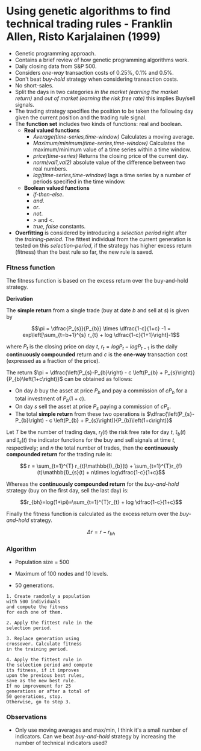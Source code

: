 
# **Using genetic algorithms to find technical trading rules** - Franklin Allen, Risto Karjalainen (1999)

* Genetic programming approach.
* Contains a brief review of how genetic programming algorithms work.
* Daily closing data from S&P 500.
* Considers *one-way* transaction costs of 0.25%, 0.1% and 0.5%.
* Don't beat *buy-hold* strategy when considering transaction costs.
* No short-sales.
* Split the days in two categories *in the market (earning the market return)* and *out of market (earning the risk free rate)* this implies Buy/sell signals.
* The trading strategy specifies the position to be taken the following day given the current position and the trading rule signal.
* The **function set** includes two kinds of functions: real and boolean.
  + **Real valued functions**
    * *Average(time-series,time-window)* Calculates a moving average.
    * *Maximum/minimum(time-series,time-window)* Calculates the maximum/minimum value of a time series within a time window.
    * *price(time-series)* Returns the closing price of the current day.
    * *norm(val1,val2)* absolute value of the difference between two real numbers.
    * *lag(time-series,time-window)* lags a time series by a number of periods specified in the time window.
  + **Boolean valued functions**
    * *if-then-else*.
    * *and*.
    * *or*.
    * *not*.
    * *>* and *<*.
    * *true*, *false* constants.
 * **Overfitting** is considered by introducing a *selection period* right after the *training-period*. The fittest individual from the current generation is tested on this *selection-period*, if the strategy has higher excess return (fitness) than the best rule so far, the new rule is saved.    

### Fitness function
The fitness function is based on the excess return over the buy-and-hold strategy.

**Derivation**

The **simple return** from a single trade (buy at date $b$ and sell at $s$) is given by

$$\pi = \dfrac{P_{s}}{P_{b}} \times \dfrac{1-c}{1+c} -1 = exp\left[\sum_{t=b+1}^{s} r_{t} + log \dfrac{1-c}{1+1}\right]-1$$

where $P_{t}$ is the closing price on day $t$, $r_{t}=log P_{t} - log P_{t-1}$ is the daily **continuously compounded** return and $c$ is the **one-way** transaction cost (expressed as a fraction of the price).

The return $\pi = \dfrac{\left(P_{s}-P_{b}\right) - c \left(P_{b} + P_{s}\right)}{P_{b}\left(1+c\right)}$ can be obtained as follows:
* On day $b$ buy the asset at price $P_{b}$ and pay a commission of $c P_{b}$  for a total investment of $P_{b}(1+c)$.
* On day $s$ sell the asset at price $P_{s}$ paying a commission of $c P_{s}$.
* The total **simple return** from these two operations is $\dfrac{\left(P_{s}-P_{b}\right) - c \left(P_{b} + P_{s}\right)}{P_{b}\left(1+c\right)}$

Let $T$ be the number of trading days, $r_{f}(t)$ the risk free rate for day $t$,   $\mathbb{I}_{b}(t)$ and $\mathbb{I}_{s}(t)$ the indicator functions for the buy and sell signals at time $t$, respectively; and $n$ the total number of trades, then the **continuously compounded return** for the trading rule is:

$$ r = \sum_{t=1}^{T} r_{t}\mathbb{I}_{b}(t) + \sum_{t=1}^{T}r_{f}(t)\mathbb{I}_{s}(t) + n\times log\dfrac{1-c}{1+c}$$

Whereas the **continuously compounded return** for the *buy-and-hold* strategy (buy on the first day, sell the last day) is:

$$r_{bh}=log(1+\pi)=\sum_{t=1}^{T}r_{t} + log \dfrac{1-c}{1+c}$$

Finally the fitness function is calculated as the excess return over the *buy-and-hold* strategy.

$$\Delta r = r - r_{bh}$$

### Algorithm
* Population size = 500

* Maximum of 100 nodes and 10 levels.

* 50 generations.

~~~
1. Create randomly a population
with 500 individuals
and compute the fitness
for each one of them.

2. Apply the fittest rule in the
selection period.

3. Replace generation using
crossover. Calculate fitness
in the training period.

4. Apply the fittest rule in
the selection period and compute
its fitness, if it improves
upon the previous best rules,
save as the new best rule.
If no improvement for 25
generations or after a total of
50 generations, stop.
Otherwise, go to step 3.
~~~



### Observations
* Only use moving averages and max/min, I think it's a small number of indicators. Can we beat *buy-and-hold* strategy by increasing the number of technical indicators used?
